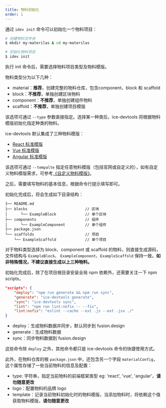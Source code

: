 ```yaml
---
title: 物料初始化
order: 1
---
```


通过 `idev init` 命令可以初始化一个物料项目：

```bash
# 创建物料文件夹
$ mkdir my-materilas & cd my-materilas

# 初始化物料项目
$ idev init
```

执行 init 命令后，需要选择物料项目类型及物料模版。

物料类型分为以下几种：

- material：**推荐**，创建完整的物料仓库，包含component、block 和 scaffold
- block：**不推荐**，单独创建区块物料
- component：**不推荐**，单独创建组件物料
- scaffold：**不推荐**，单独创建项目模版

该选项可通过 `--type` 参数直接指定。选择某一种类后，ice-devtools 将根据物料模版初始化指定种类的物料。

ice-devtools 默认集成了三种物料模版：

- [React 标准模版](https://github.com/alibaba/ice/tree/master/templates/ice-react-material-template)
- [Vue 标准模版](https://github.com/alibaba/ice/tree/master/templates/ice-vue-material-template)
- [Angular 标准模版](https://github.com/alibaba/ice/tree/master/templates/ice-angular-material-template)

该选项可通过 `--tempalte` 指定任意物料模版（包括官网或自定义的），如有自定义物料模版需求，可参考[《自定义物料模版》](/docs/materials/template/custom.md)。

之后，需要填写物料的基本信息，根据命令行提示填写即可。

初始化完成后，将会生成如下目录结构：

```
├── README.md
├── blocks                          // 区块
│      └── ExampleBlock             // 单个区块
├── components                      // 组件
│      └── ExampleComponent         // 单个组件
├── package.json
└── scaffolds                       // 项目
    └── ExampleScaffold             // 单个项目
```

对于物料类型选择为 block、component 或 scaffold 的物料，则直接生成源码，文件结构与 `ExampleBlock`、 `ExampleComponent`、`ExampleScaffold` 保持一致。**如非特殊情况，不建议直接生成以上三种物料。**

初始化完成后，除了在项目根目录安装全局 npm 依赖外，还需要关注一下 npm scripts，

```json
"scripts": {
    "deploy": "npm run generate && npm run sync",
    "generate": "ice-devtools generate",
    "sync": "ice-devtools sync",
    "lint": "npm run lint:nofix -- --fix",
    "lint:nofix": "eslint --cache --ext .js --ext .jsx ./"
}
```

- deploy：生成物料数据并同步，默认同步到 fusion.design
- generate：生成物料数据
- sync：同步物料数据到 fusion.design

这些命令除 `deploy` 之外，其他命令都只是 ice-devtools 命令的快捷使用方式。

此外，在物料仓库的根 `package.json` 中，还包含另一个字段 `materialConfig`，这个属性存储了一些当前物料的信息及配置：

- type: 字符串，指定当前物料的前端框架类型 eg: 'react', 'vue', 'angular'，**请勿随意更改**
- logo：配置物料的品牌 logo
- template：记录当前物料初始化时的物料模版，当添加物料时，将依赖这个值获取物料模版，**请勿随意更改**
